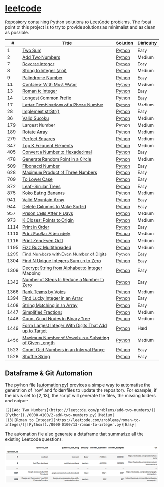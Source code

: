 # [leetcode](https://leetcode.com/problemset/all/)

Repository containing Python solutions to LeetCode problems. The focal point of this project is to try to provide solutions as minimalist and as clean as possible. 

| # | Title | Solution | Difficulty |
|---| ----- | -------- | ---------- |
|1|[Two Sum](https://leetcode.com/problems/two-sum/)|[Python](solutions/1-two-sum.py)|Easy|
|2|[Add Two Numbers](https://leetcode.com/problems/add-two-numbers/)|[Python](solutions/2-add-two-numbers.py)|Medium|
|7|[Reverse Integer](https://leetcode.com/problems/reverse-integer/)|[Python](solutions/7-reverse-integer.py)|Easy|
|8|[String to Integer (atoi)](https://leetcode.com/problems/string-to-integer-atoi/)|[Python](solutions/8-string-to-integer-atoi.py)|Medium|
|9|[Palindrome Number](https://leetcode.com/problems/palindrome-number/)|[Python](solutions/9-palindrome-number.py)|Easy|
|11|[Container With Most Water](https://leetcode.com/problems/container-with-most-water/)|[Python](solutions/11-container-with-most-water.py)|Medium|
|13|[Roman to Integer](https://leetcode.com/problems/roman-to-integer/)|[Python](solutions/13-roman-to-integer.py)|Easy|
|14|[Longest Common Prefix](https://leetcode.com/problems/longest-common-prefix/)|[Python](solutions/14-longest-common-prefix.py)|Easy|
|17|[Letter Combinations of a Phone Number](https://leetcode.com/problems/letter-combinations-of-a-phone-number/)|[Python](solutions/17-letter-combinations-of-a-phone-number.py)|Medium|
|28|[Implement strStr()](https://leetcode.com/problems/implement-strstr/)|[Python](solutions/28-implement-strstr.py)|Easy|
|36|[Valid Sudoku](https://leetcode.com/problems/valid-sudoku/)|[Python](solutions/36-valid-sudoku.py)|Medium|
|179|[Largest Number](https://leetcode.com/problems/largest-number/)|[Python](solutions/179-largest-number.py)|Medium|
|189|[Rotate Array](https://leetcode.com/problems/rotate-array/)|[Python](solutions/189-rotate-array.py)|Medium|
|279|[Perfect Squares](https://leetcode.com/problems/perfect-squares/)|[Python](solutions/279-perfect-squares.py)|Medium|
|347|[Top K Frequent Elements](https://leetcode.com/problems/top-k-frequent-elements/)|[Python](solutions/347-top-k-frequent-elements.py)|Medium|
|405|[Convert a Number to Hexadecimal](https://leetcode.com/problems/convert-a-number-to-hexadecimal/)|[Python](solutions/405-convert-a-number-to-hexadecimal.py)|Easy|
|478|[Generate Random Point in a Circle](https://leetcode.com/problems/generate-random-point-in-a-circle/)|[Python](solutions/478-generate-random-point-in-a-circle.py)|Medium|
|509|[Fibonacci Number](https://leetcode.com/problems/fibonacci-number/)|[Python](solutions/509-fibonacci-number.py)|Easy|
|628|[Maximum Product of Three Numbers](https://leetcode.com/problems/maximum-product-of-three-numbers/)|[Python](solutions/628-maximum-product-of-three-numbers.py)|Easy|
|709|[To Lower Case](https://leetcode.com/problems/to-lower-case/)|[Python](solutions/709-to-lower-case.py)|Easy|
|872|[Leaf-Similar Trees](https://leetcode.com/problems/leaf-similar-trees/)|[Python](solutions/872-leaf-similar-trees.py)|Easy|
|875|[Koko Eating Bananas](https://leetcode.com/problems/koko-eating-bananas/)|[Python](solutions/875-koko-eating-bananas.py)|Medium|
|941|[Valid Mountain Array](https://leetcode.com/problems/valid-mountain-array/)|[Python](solutions/941-valid-mountain-array.py)|Easy|
|944|[Delete Columns to Make Sorted](https://leetcode.com/problems/delete-columns-to-make-sorted/)|[Python](solutions/944-delete-columns-to-make-sorted.py)|Easy|
|957|[Prison Cells After N Days](https://leetcode.com/problems/prison-cells-after-n-days/)|[Python](solutions/957-prison-cells-after-n-days.py)|Medium|
|973|[K Closest Points to Origin](https://leetcode.com/problems/k-closest-points-to-origin/)|[Python](solutions/973-k-closest-points-to-origin.py)|Medium|
|1114|[Print in Order](https://leetcode.com/problems/print-in-order/)|[Python](solutions/1114-print-in-order.py)|Easy|
|1115|[Print FooBar Alternately](https://leetcode.com/problems/print-foobar-alternately/)|[Python](solutions/1115-print-foobar-alternately.py)|Medium|
|1116|[Print Zero Even Odd](https://leetcode.com/problems/print-zero-even-odd/)|[Python](solutions/1116-print-zero-even-odd.py)|Medium|
|1195|[Fizz Buzz Multithreaded](https://leetcode.com/problems/fizz-buzz-multithreaded/)|[Python](solutions/1195-fizz-buzz-multithreaded.py)|Medium|
|1295|[Find Numbers with Even Number of Digits](https://leetcode.com/problems/find-numbers-with-even-number-of-digits/)|[Python](solutions/1295-find-numbers-with-even-number-of-digits.py)|Easy|
|1304|[Find N Unique Integers Sum up to Zero](https://leetcode.com/problems/find-n-unique-integers-sum-up-to-zero/)|[Python](solutions/1304-find-n-unique-integers-sum-up-to-zero.py)|Easy|
|1309|[Decrypt String from Alphabet to Integer Mapping](https://leetcode.com/problems/decrypt-string-from-alphabet-to-integer-mapping/)|[Python](solutions/1309-decrypt-string-from-alphabet-to-integer-mapping.py)|Easy|
|1342|[Number of Steps to Reduce a Number to Zero](https://leetcode.com/problems/number-of-steps-to-reduce-a-number-to-zero/)|[Python](solutions/1342-number-of-steps-to-reduce-a-number-to-zero.py)|Easy|
|1366|[Rank Teams by Votes](https://leetcode.com/problems/rank-teams-by-votes/)|[Python](solutions/1366-rank-teams-by-votes.py)|Medium|
|1394|[Find Lucky Integer in an Array](https://leetcode.com/problems/find-lucky-integer-in-an-array/)|[Python](solutions/1394-find-lucky-integer-in-an-array.py)|Easy|
|1408|[String Matching in an Array](https://leetcode.com/problems/string-matching-in-an-array/)|[Python](solutions/1408-string-matching-in-an-array.py)|Easy|
|1447|[Simplified Fractions](https://leetcode.com/problems/simplified-fractions/)|[Python](solutions/1447-simplified-fractions.py)|Medium|
|1448|[Count Good Nodes in Binary Tree](https://leetcode.com/problems/count-good-nodes-in-binary-tree/)|[Python](solutions/1448-count-good-nodes-in-binary-tree.py)|Medium|
|1449|[Form Largest Integer With Digits That Add up to Target](https://leetcode.com/problems/form-largest-integer-with-digits-that-add-up-to-target/)|[Python](solutions/1449-form-largest-integer-with-digits-that-add-up-to-target.py)|Hard|
|1456|[Maximum Number of Vowels in a Substring of Given Length](https://leetcode.com/problems/maximum-number-of-vowels-in-a-substring-of-given-length/)|[Python](solutions/1456-maximum-number-of-vowels-in-a-substring-of-given-length.py)|Medium|
|1523|[Count Odd Numbers in an Interval Range](https://leetcode.com/problems/count-odd-numbers-in-an-interval-range/)|[Python](solutions/1523-count-odd-numbers-in-an-interval-range.py)|Easy|
|1528|[Shuffle String](https://leetcode.com/problems/shuffle-string/)|[Python](solutions/1528-shuffle-string.py)|Easy|

## Dataframe & Git Automation

The python file [[automation.py]](automation.py) provides a simple way to automatise the generation of 'row' and folder/files to update the repository. For example, if the ids is set to [2, 13], the script will generate the files, the missing folders and output:

```
|2|[Add Two Numbers](https://leetcode.com/problems/add-two-numbers/)|[Python](./0000-0100/2-add-two-numbers.py)|Medium|
|13|[Roman to Integer](https://leetcode.com/problems/roman-to-integer/)|[Python](./0000-0100/13-roman-to-integer.py)|Easy|
```

The automation file also generate a dataframe that summarize all the existing Leetcode questions:

![leetcode-dataframe](pictures/dataframe.png)
